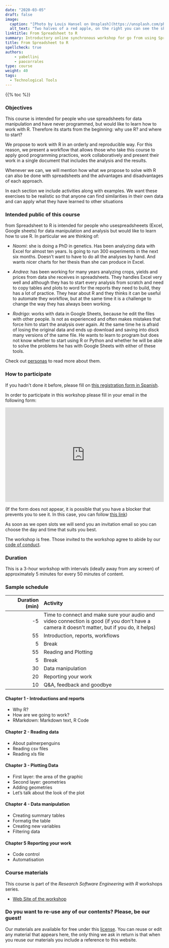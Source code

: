 ```yaml
---
date: "2020-03-05"
draft: false
image:
  caption: "[Photo by Louis Hansel on Unsplash](https://unsplash.com/photos/bPMyJzKhCyA)"
  alt_text: "Two halves of a red apple, on the right you can see the skin, on the left you can see the inside of the apple.  Photo by Louis Hansel."
linktitle: From Spreadsheet to R
summary: Introductory online synchronous workshop for go from using Spreadsheet to using R. 
title: From Spreadsheet to R
spellcheck: true
authors: 
    - yabellini
    - paocorrales
type: course
weight: 40
tags:
  - Technological Tools
---
```


{{% toc %}}

### Objectives 

This course is intended for people who use spreadsheets for data manipulation and have never programmed, but would like to learn how to work with R. Therefore its starts from the beginning: why use R? and where to start?

We propose to work with R in an orderly and reproducible way. For this reason, we present a workflow that allows those who take this course to apply good programming practices, work collaboratively and present their work in a single document that includes the analysis and the results.

Whenever we can, we will mention how what we propose to solve with R can also be done with spreadsheets and the advantages and disadvantages of each approach.

In each section we include activities along with examples. We want these exercises to be realistic so that anyone can find similarities in their own data and can apply what they have learned to other situations

### Intended public of this course

from Spreadsheet to R is intended for people who usespreadsheeets (Excel, Google sheets) for data manipulation and analysis but would like to learn how to use R. In particular we are thinking of:

* _Naomi_: she is doing a PhD in genetics. Has been analyzing data with Excel for almost ten years. Is going to run 300 experiments in the next six months. Doesn’t want to have to do all the analyses by hand. And wants nicer charts for her thesis than she can produce in Excel.

* _Andrea_: has been working for many years analyzing crops, yields and prices from data she receives in spreadsheets. They handles Excel very well and although they has to start every analysis from scratch and need to copy tables and plots to word for the reports they need to build, they has a lot of practice. They hear about R and they thinks it can be useful to automate they workflow, but at the same time it is a challenge to change the way they has always been working.

* _Rodrigo_: works with data in Google Sheets, because he edit the files with other people. Is not as experienced and often makes mistakes that force him to start the analysis over again. At the same time he is afraid of losing the original data and ends up download and saving into disck many versions of the same file. He wants to learn to program but does not know whether to start using R or Python and whether he will be able to solve the problems he has with Google Sheets with either of these tools.


Check out [personas](https://metadocencia.org/personas/) to read more about them.


### How to participate 

If you hadn't done it before, please fill on 
[this registration form in Spanish](https://docs.google.com/forms/d/e/1FAIpQLScC20Me-fX7UmCNhNswulYfOVQF4XiyIHgtde_R8CWreCmWhA/viewform). 

In order to participate in this workshop please fill in your email in the following  form:

<iframe 
  src="https://script.google.com/macros/s/AKfycbwCBCpFMEJFdB1REY0Atz9nTIUWynlbOydz9c2wrdlUkiC7h8aeT5WbV5PGFJE8bUm_wA/exec"
  frameBorder="0",
  title = "Formulario de pre-inscripción",
  width="100%",
  height = 300px,
  vertical-align="text-top">
  Explorador no compatible.
</iframe> 

(If the form does not appear, it is possible that you have a blocker that prevents you to see it. In this case, you can follow [this link](https://script.google.com/macros/s/AKfycbwCBCpFMEJFdB1REY0Atz9nTIUWynlbOydz9c2wrdlUkiC7h8aeT5WbV5PGFJE8bUm_wA/exec))

As soon as we open slots we will send you an invitation email so you can choose the day and time that suits you best. 

The workshop is free. Those invited to the workshop agree to abide by our [code of conduct](https://metadocencia.org/cdc/). 

### Duration

This is a 3-hour workshop with intervals (ideally away from any screen) of approximately 5 minutes for every 50 minutes of content.

### Sample schedule 


|  Duration (min) |  Activity  |
| ---:  | :----------- |
| -5  <img width="150"/>|  Time to connect and make sure your audio and video connection is good (if you don't have a camera it doesn't matter, but if you do, it helps)|
|55  | Introduction, reports, workflows|
|5   | Break |
|55  | Reading and Plotting |
|5   | Break |
|30  | Data manipulation |
|20  | Reporting your work|
|10  | Q&A, feedback and goodbye |


#### Chapter 1 - Introductions and reports

* Why R?
* How are we going to work?
* RMarkdown: Markdown text, R Code

#### Chapter 2 - Reading data

* About palmerpenguins
* Reading csv files
* Reading xls file

#### Chapter 3 - Plotting Data

* First layer: the area of the graphic
* Second layer: geometries
* Adding geometries
* Let’s talk about the look of the plot

#### Chapter 4 - Data manipulation

* Creating summary tables
* Formatig the table
* Creating new variables
* Filtering data

#### Chapter 5 Reporting your work

* Code control
* Automatisation


### Course materials

This course is part of the _Research Software Engineering with R_ workshops series.

* [Web Site of the workshop](https://yabellini.github.io/fromSpreadSheetToR)


### Do you want to re-use any of our contents? Please, be our guest!

Our materials are available for free under this [license](https://creativecommons.org/licenses/by/4.0/deed.es). You can reuse or edit any material that appears here, the only thing we ask in return is that when you reuse our materials you include a reference to this website.